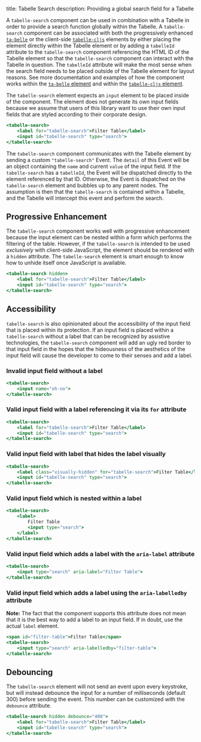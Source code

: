title: Tabelle Search
description: Providing a global search field for a Tabelle

A `tabelle-search` component can be used in combination with a Tabelle
in order to provide a search function globally within the Tabelle.
A `tabelle-search` component can be associated with both the progressively
enhanced [`ta-belle`](/tabelle/) or the client-side
[`tabelle-cljs`](/tabelle_cljs/) elements by either placing the element
directly within the Tabelle element or by adding a `tabelleId` attribute
to the `tabelle-search` component referencing the HTML ID of the Tabelle
element so that the `tabelle-search` component can interact with the
Tabelle in question. The `tabelleId` attribute will make the most sense
when the search field needs to be placed outside of the Tabelle element
for layout reasons. See more documentation and examples of how the component
works within the [`ta-belle` element](/tabelle/tabelle_search/) and within
the [`tabelle-cljs` element](/tabelle_cljs/tabelle_search/).

The `tabelle-search` element expects an `input` element to be placed inside
of the component. The element does not generate its own input fields because
we assume that users of this library want to use their own input fields that
are styled according to their corporate design.

```handlebars
<tabelle-search>
	<label for="tabelle-search">Filter Table</label>
	<input id="tabelle-search" type="search">
</tabelle-search>
```

The `tabelle-search` component communicates with the Tabelle element by
sending a custom `"tabelle-search"` Event. The `detail` of this Event will
be an object containing the `name` and current `value` of the input field.
If the `tabelle-search` has a `tabelleId`, the Event will be dispatched
directly to the element referenced by that ID. Otherwise, the Event is
dispatched on the `tabelle-search` element and bubbles up to any parent nodes.
The assumption is then that the `tabelle-search` is contained within a Tabelle,
and the Tabelle will intercept this event and perform the search.

## Progressive Enhancement

The `tabelle-search` component works well with progressive enhancement because
the input element can be nested within a form which performs the filtering of
the table. However, if the `tabelle-search` is intended to be used
_exclusively_ with client-side JavaScript, the element should be rendered with
a `hidden` attribute. The `tabelle-search` element is smart enough to know how
to unhide itself once JavaScript is available.

```handlebars
<tabelle-search hidden>
	<label for="tabelle-search">Filter Table</label>
	<input id="tabelle-search" type="search">
</tabelle-search>
```

## Accessibility

`tabelle-search` is also opinionated about the accessibility of the input
field that is placed within its protection. If an input field is placed
within a `tabelle-search` without a label that can be recognized by
assistive technologies, the `tabelle-search` component will add an ugly
red border to that input field in the hopes that the hideousness of the
aesthetics of the input field will cause the developer to come to their
senses and add a label.

### Invalid input field without a label

```handlebars
<tabelle-search>
	<input name="oh-no">
</tabelle-search>
```

### Valid input field with a label referencing it via its `for` attribute

```handlebars
<tabelle-search>
	<label for="tabelle-search">Filter Table</label>
	<input id="tabelle-search" type="search">
</tabelle-search>
```

### Valid input field with label that hides the label visually

```handlebars
<tabelle-search>
	<label class="visually-hidden" for="tabelle-search">Filter Table</label>
	<input id="tabelle-search" type="search">
</tabelle-search>
```

### Valid input field which is nested within a label

```handlebars
<tabelle-search>
	<label>
		Filter Table
		<input type="search">
	</label>
</tabelle-search>
```

### Valid input field which adds a label with the `aria-label` attribute

```handlebars
<tabelle-search>
	<input type="search" aria-label="Filter Table">
</tabelle-search>
```

### Valid input field which adds a label using the `aria-labelledby` attribute

**Note:** The fact that the component supports this attribute does not mean
that it is the best way to add a label to an input field. If in doubt, use the
actual `label` element.

```handlebars
<span id="filter-table">Filter Table</span>
<tabelle-search>
	<input type="search" aria-labelledby="filter-table">
</tabelle-search>
```

## Debouncing

The `tabelle-search` element will not send an event upon every keystroke, but
will instead debounce the input for a number of milliseconds (default 300)
before sending the event. This number can be customized with the `debounce`
attribute.

```handlebars
<tabelle-search hidden debounce="400">
	<label for="tabelle-search">Filter Table</label>
	<input id="tabelle-search" type="search">
</tabelle-search>
```
